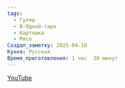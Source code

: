 ```yaml
---
tags:
  - Гуляш
  - В-Одной-таре
  - Картошка
  - Мясо
Создал_заметку: 2025-04-10
Кухня: Русская
Время_приготовления: 1 час  30 минут
---
```

[YouTube](https://youtube.com/shorts/jxQoiicyl5s?si=RRyjZMrXN4sNfDjD)